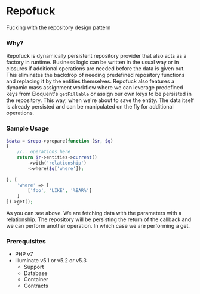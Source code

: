 # Repofuck

Fucking with the repository design pattern

### Why?

Repofuck is dynamically persistent repository provider that also acts as a factory in runtime. Business logic can be written in the usual way or in closures if additional operations are needed before the data is given out. This eliminates the backdrop of needing predefined repository functions and replacing it by the entities themselves. Repofuck also features a dynamic mass assignment workflow where we can leverage predefined keys from Eloquent's `getFillable` or assign our own keys to be persisted in the repository. This way, when we're about to save the entity. The data itself is already persisted and can be manipulated on the fly for additional operations.


### Sample Usage
```php
$data = $repo->prepare(function ($r, $q)
{
	//.. operations here
	return $r->entities->current()
		->with('relationship')
		->where($q['where']);
	
}, [
	'where' => [
		['foo', 'LIKE', '%BAR%']
	]
])->get();
```
As you can see above. We are fetching data with the parameters with a relationship. The repository will be persisting the return of the callback and we can perform another operation. In which case we are performing a get.


### Prerequisites
* PHP v7
* Illuminate v5.1 or v5.2 or v5.3
	* Support
	* Database
	* Container
	* Contracts
